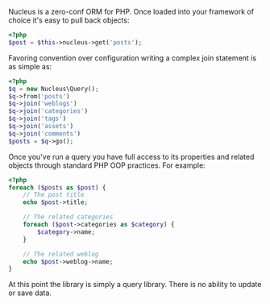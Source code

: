 Nucleus is a zero-conf ORM for PHP. Once loaded into your framework of choice it's easy to pull back objects:

```php
<?php
$post = $this->nucleus->get('posts');
```

Favoring convention over configuration writing a complex join statement is as simple as:

```php
<?php
$q = new Nucleus\Query();
$q->from('posts')
$q->join('weblogs')
$q->join('categories')
$q->join('tags')
$q->join('assets')
$q->join('comments')
$posts = $q->go();
```

Once you've run a query you have full access to its properties and related objects through standard PHP OOP practices. For example:

```php
<?php
foreach ($posts as $post) {
	// The post title
	echo $post->title;

	// The related categories
	foreach ($post->categories as $category) {
		$category->name;
	}

	// The related weblog
	echo $post->weblog->name;
}
```

At this point the library is simply a query library. There is no ability to update or save data.